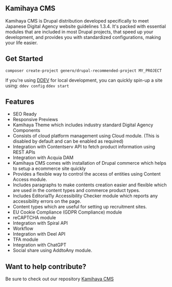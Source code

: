 ## Kamihaya CMS

Kamihaya CMS is Drupal distribution developed specifically to meet Japanese Digital Agency website guidelines 1.3.4. It's packed with essential modules that are included in most Drupal projects, that speed up your development, and provides you with standardized configurations, making your life easier.

## Get Started

`composer create-project genero/drupal-recommended-project MY_PROJECT`

If you're using [DDEV](https://ddev.com/) for local development, you can quickly spin-up a site using:
`ddev config`
`ddev start`

## Features

- SEO Ready
- Responsive Previews
- Kamihaya Theme which includes industry standard Digital Agency Components
- Consists of cloud platform management using Cloud module. (This is disabled by default and can be enabled as required)
- Integration with Contentserv API to fetch product information using REST APIs
- Integration with Acquia DAM
- Kamihaya CMS comes with installation of Drupal commerce which helps to setup a ecommerce site quickly
- Provides a flexible way to control the access of entities using Content Access module.
- Includes paragraphs to make contents creation easier and flexible which are used in the content types and commerce product types.
- Includes Editoria11y Accessibility Checker module which reports any accessibility errors on the page.
- Content types which are useful for setting up recruitment sites.
- EU Cookie Compliance (GDPR Compliance) module
- reCAPTCHA module
- Integration with Spiral API
- Workflow
- Integration with Deel API
- TFA module
- Integration with ChatGPT
- Social share using AddtoAny module.

## Want to help contribute?

Be sure to check out our repository [Kamihaya CMS](https://github.com/HappySeedIndia/kamihaya_cms)
